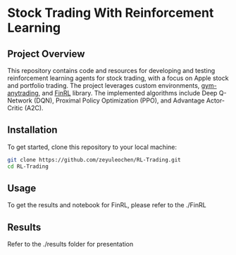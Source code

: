 # Stock Trading With Reinforcement Learning

## Project Overview

This repository contains code and resources for developing and testing reinforcement learning agents for stock trading, with a focus on Apple stock and portfolio trading. The project leverages custom environments, [gym-anytrading](https://github.com/AI4Finance-LLC/gym-anytrading), and [FinRL](https://github.com/AI4Finance-Foundation/FinRL-PyTorch) library. The implemented algorithms include Deep Q-Network (DQN), Proximal Policy Optimization (PPO), and Advantage Actor-Critic (A2C).


## Installation

To get started, clone this repository to your local machine:

```bash
git clone https://github.com/zeyuleochen/RL-Trading.git
cd RL-Trading
```

## Usage

To get the results and notebook for FinRL, please refer to the ./FinRL

## Results

Refer to the ./results folder for presentation

